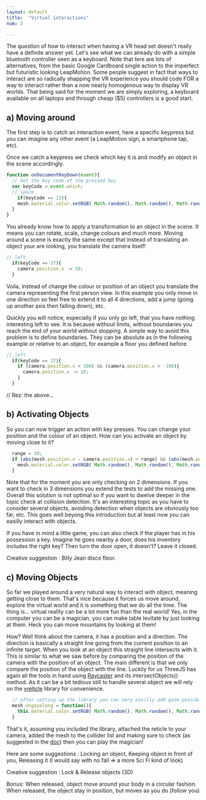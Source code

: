 ```yaml
---
layout: default
title:  "Virtual interactions"
num: 2

---
```


The question of how to interact when having a VR head set doesn't really have a definite answer yet. Let's see what we can already do with a simple bluetooth controller seen as a keyboard. Note that tere are lots of alternatives, from the basic Google Cardboard single action to the imperfect but futuristic looking LeapMotion. Some people suggest in fact that ways to interact are so radically shapping the VR experience you should code FOR a way to interact rather than a now nearly homogenous way to display VR worlds. That being said for the moment we are simply exploring, a keyboard available on all laptops and through cheap ($5) controllers is a good start.

## a) Moving around
The first step is to catch an interaction event, here a specific keypress but you can imagine any other event (a LeapMotion sign, a smartphone tap, etc).

Once we catch a keypress we check which key it is and modify an object in the scene accordingly.

```javascript
function onDocumentKeyDown(event){
  // Get the key code of the pressed key
  var keyCode = event.which;
  // space
    if(keyCode == 13){
    mesh.material.color.setRGB( Math.random(), Math.random(), Math.random() );
  }
}
```

You already know how to apply a transformation to an object in the scene. It means you can rotate, scale, change colours and much more. Moving around a scene is exactly the same except that instead of translating an object your are looking, you translate the camera itself!

```javascript
// left
  if(keyCode == 37){
    camera.position.x -= 10;
  }
```  

Voila, instead of change the colour or position of an object you translate the camera representing the first person view. In this example you only move in one direction so feel free to extend it to all 4 directions, add a jump (going up another axis then falling down), etc.


Quickly you will notice, especially if you only go left, that you have nothing interesting left to see. It is because without limits, without boundaries you reach the end of your world without stopping. A simple way to avoid this problem is to define boundaries. They can be absolute as in the following example or relative to an object, for example a floor you defined before.

```javascript
// left
  if(keyCode == 37){
    if (camera.position.x < 100) && (camera.position.x > -100){
      camera.position.x -= 10;
    }
  }
```  

// Rez: the above...


## b) Activating Objects
So you can now trigger an action with key presses. You can change your position and the colour of an object. How can you activate an object by moving close to it?
 
```javascript
  range = 10;
  if (abs(mesh.position.x - camera.position.x) < range) && (abs(mesh.position.y - camera.position.y) < range){
    mesh.material.color.setRGB( Math.random(), Math.random(), Math.random() );
  }
```  

Note that for the moment you are only checking on 2 dimensions. If you want to check in 3 dimensions you extend the tests to add the missing one. Overall this solution is not optimal so if you want to dwelve deeper in the topic check at collision detection. It's an interesting topic as you have to consider several objects, avoiding detection when objects are obviously too far, etc. This goes well beyong this introduction but at least now you can easilly interact with objects.

If you have in mind a little game, you can also check if the player has in his possession a key. Imagine he goes nearby a door, does his inventory includes the right key? Then turn the door open, it doesn't? Leave it closed.

Creative suggestion : Billy Jean disco floor.

<!--
Rez: white "Cubes" as tiles on the ground with no "boundaries", when you're close to them they take a color

Labyrinth
-->

## c) Moving Objects
So far we played around a very natural way to interact with object, meaning getting close to them. That's nice because it forces us move around, explore the virtual world and it is something that we do all the time. The thing is... virtual reality can be a lot more fun than the real world! Yes, in the computer you can be a magician, you can make table levitate by just looking at them. Heck you can move mountains by looking at them!

How? Well think about the camera, it has a position and a direction. The direction is basically a straight line going from the current position to an infinite target. When you look at an object this straight line intersects with it. This is similar to what we saw before by comparing the position of the camera with the position of an object. The main different is that we only compare the position of the object with the line. Luckily for us ThreeJS has again all the tools in hand using [Raycaster](http://threejs.org/docs/#Reference/Core/Raycaster) and its intersectObjects() method. As it can be a bit tedious still to handle several object we will rely on the [vreticle](https://github.com/neuman/vreticle) library for convenience.

```javascript
  // after setting up the library you can very easilly add gaze possibilities to each object
  mesh.ongazelong = function(){
    this.material.color.setRGB( Math.random(), Math.random(), Math.random() );
  }
```  

That's it, assuming you included the library, attached the reticle to your camera, added the mesh to the collider list and making sure to check (as suggested in the [doc](https://github.com/neuman/vreticle)) then you can play the magician!

Here are some suggestions : Locking an object, Keeping object in front of you, Releasing it (I would say with no fall => a more Sci Fi kind of look)

Creative suggestion : Lock & Release objects (3D)

Bonus: When released, object move around your body in a circular fashion. When released, the object stay in position, but moves as you do (follow you)
